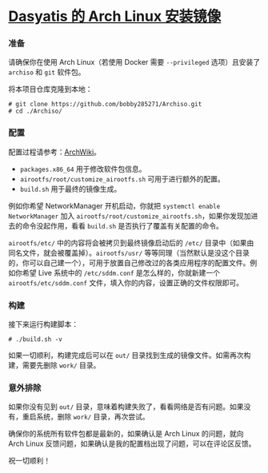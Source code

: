 # [Dasyatis 的 Arch Linux 安装镜像](https://www.bobby285271.top/index.php/Archiso.html)

### 准备

请确保你在使用 Arch Linux（若使用 Docker 需要 `--privileged` 选项）且安装了 `archiso` 和 `git` 软件包。

将本项目仓库克隆到本地：
```plain
# git clone https://github.com/bobby285271/Archiso.git
# cd ./Archiso/
```

### 配置
配置过程请参考：[ArchWiki](https://wiki.archlinux.org/index.php/Archiso)。

* `packages.x86_64` 用于修改软件包信息。
* `airootfs/root/customize_airootfs.sh` 可用于进行额外的配置。
* `build.sh` 用于最终的镜像生成。

例如你希望 NetworkManager 开机启动，你就把 `systemctl enable NetworkManager` 加入 `airootfs/root/customize_airootfs.sh`，如果你发现加进去的命令没起作用，看看 `build.sh` 是否执行了覆盖有关配置的命令。

`airootfs/etc/` 中的内容将会被拷贝到最终镜像启动后的 `/etc/` 目录中（如果由同名文件，就会被覆盖掉）。`airootfs/usr/` 等等同理（当然默认是没这个目录的，你可以自己建一个），可用于放置自己修改过的各类应用程序的配置文件。例如你希望 Live 系统中的 `/etc/sddm.conf` 是怎么样的，你就新建一个 `airootfs/etc/sddm.conf` 文件，填入你的内容，设置正确的文件权限即可。

### 构建
接下来运行构建脚本：
```plain
# ./build.sh -v
```

如果一切顺利，构建完成后可以在 `out/` 目录找到生成的镜像文件。如需再次构建，需要先删除 `work/` 目录。

### 意外排除
如果你没有见到 `out/` 目录，意味着构建失败了，看看网络是否有问题。如果没有，重启系统，删除 `work/` 目录，再次尝试。

确保你的系统所有软件包都是最新的，如果确认是 Arch Linux 的问题，就向 Arch Linux 反馈问题，如果确认是我的配置档出现了问题，可以在评论区反馈。

祝一切顺利！
